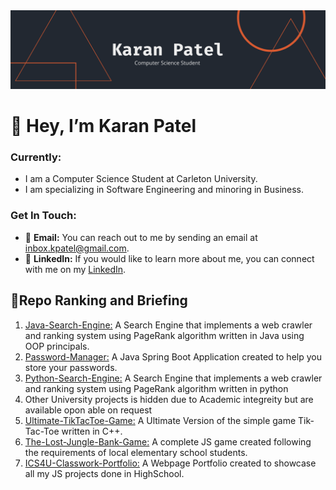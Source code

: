 <img src="LinkedIn Banner.png"/>

# 👋 Hey, I’m Karan Patel

### Currently:
- I am a Computer Science Student at Carleton University. 
- I am specializing in Software Engineering and minoring in Business.

### Get In Touch:
- :email: **Email:** You can reach out to me by sending an email at inbox.kpatel@gmail.com. 
- 🤵 **LinkedIn:** If you would like to learn more about me, you can connect with me on my [LinkedIn](https://www.linkedin.com/in/karanpatel1501/).
<!-- - :globe_with_meridians:	**Personal Website:** (Currently Under Development) Check out my website [HERE](https://karanpatel.vercel.app/). The code is also avalible in this github repo: [Personal-Portfolio](https://github.com/Karanpatel-15/Personal-Portfolio) -->

## 💯Repo Ranking and Briefing 
1. [Java-Search-Engine:](https://github.com/Karanpatel-15/Java-Search-Engine) A Search Engine that implements a web crawler and ranking system using PageRank algorithm written in Java using OOP principals.
2. [Password-Manager:](https://github.com/Karanpatel-15/Password-Manager) A Java Spring Boot Application created to help you store your passwords.
3. [Python-Search-Engine:](https://github.com/Karanpatel-15/Python-Search-Engine) A Search Engine that implements a web crawler and ranking system using PageRank algorithm written in python
4. Other University projects is hidden due to Academic integreity but are available opon able on request 
5. [Ultimate-TikTacToe-Game:](https://github.com/Karanpatel-15/Ultimate-TikTacToe-Game) A Ultimate Version of the simple game Tik-Tac-Toe written in C++.  
6. [The-Lost-Jungle-Bank-Game:](https://github.com/Karanpatel-15/The-Lost-Jungle-Bank-Game) A complete JS game created following the requirements of local elementary school students. 
7. [ICS4U-Classwork-Portfolio:](https://github.com/Karanpatel-15/ICS4U-Classwork-Portfolio) A Webpage Portfolio created to showcase all my JS projects done in HighSchool. 


<!---
Karanpatel-15/Karanpatel-15 is a ✨ special ✨ repository because its `README.md` (this file) appears on your GitHub profile.
You can click the Preview link to take a look at your changes.
--->
